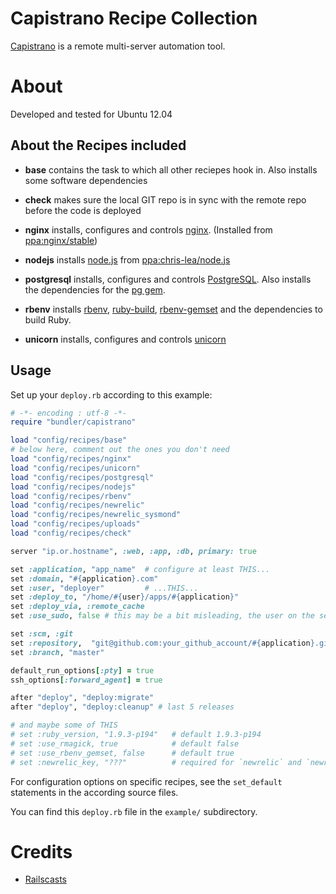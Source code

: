 Capistrano Recipe Collection
============================
[Capistrano][] is a remote multi-server automation tool.

About
=====
Developed and tested for Ubuntu 12.04

About the Recipes included
---

* **base**
  contains the task to which all other reciepes hook in. Also installs some software dependencies

* **check**
  makes sure the local GIT repo is in sync with the remote repo before the code is deployed

* **nginx**
  installs, configures and controls [nginx][]. (Installed from [ppa:nginx/stable][ppa-nginx])

* **nodejs**
  installs [node.js][] from [ppa:chris-lea/node.js][ppa-nodejs]
  
* **postgresql**
  installs, configures and controls [PostgreSQL][]. Also installs the dependencies for the [pg gem][].

* **rbenv**
  installs [rbenv][], [ruby-build][], [rbenv-gemset][] and the dependencies to build Ruby.

* **unicorn**
  installs, configures and controls [unicorn][]

Usage
-----
Set up your `deploy.rb` according to this example:

```ruby
# -*- encoding : utf-8 -*-
require "bundler/capistrano"

load "config/recipes/base"
# below here, comment out the ones you don't need
load "config/recipes/nginx"
load "config/recipes/unicorn"
load "config/recipes/postgresql"
load "config/recipes/nodejs"
load "config/recipes/rbenv"
load "config/recipes/newrelic"
load "config/recipes/newrelic_sysmond"
load "config/recipes/uploads"
load "config/recipes/check"

server "ip.or.hostname", :web, :app, :db, primary: true

set :application, "app_name"  # configure at least THIS...
set :domain, "#{application}.com"
set :user, "deployer"         # ...THIS...
set :deploy_to, "/home/#{user}/apps/#{application}"
set :deploy_via, :remote_cache
set :use_sudo, false # this may be a bit misleading, the user on the server still needs sudo-rights!

set :scm, :git
set :repository,  "git@github.com:your_github_account/#{application}.git" # ...and THIS.
set :branch, "master"

default_run_options[:pty] = true
ssh_options[:forward_agent] = true

after "deploy", "deploy:migrate"
after "deploy", "deploy:cleanup" # last 5 releases

# and maybe some of THIS
# set :ruby_version, "1.9.3-p194"   # default 1.9.3-p194
# set :use_rmagick, true            # default false
# set :use_rbenv_gemset, false      # default true
# set :newrelic_key, "???"          # required for `newrelic` and `newrelic_sysmond`
```
For configuration options on specific recipes, see the `set_default` statements in the according source files.

You can find this `deploy.rb` file in the `example/` subdirectory.

Credits
=======
* [Railscasts][]


[Capistrano]: https://github.com/capistrano/capistrano
[nginx]: http://nginx.org
[ppa-nginx]: https://launchpad.net/~nginx/+archive/stable
[node.js]: http://nodejs.org
[ppa-nodejs]: https://launchpad.net/~chris-lea/+archive/node.js/
[PostgreSQL]: http://www.postgresql.org
[pg gem]: https://rubygems.org/gems/pg
[rbenv]: https://github.com/sstephenson/rbenv
[ruby-build]: https://github.com/sstephenson/ruby-build
[rbenv-gemset]: https://github.com/jamis/rbenv-gemset
[Railscasts]: http://railscasts.com
[unicorn]: http://unicorn.bogomips.org

